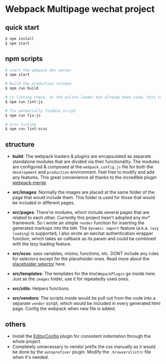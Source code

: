 # Webpack Multipage wechat project

## quick start
```sh
$ npm install
$ npm start
```

## npm scripts
```sh
# start the webpack dev server
$ npm start

# build the production release
$ npm run build

# js linting check, as the eslint-loader has already been used, this command is mostly used for the webpack config files
$ npm run lint:js

# fix potentially fixable script
$ npm run fix:js

# scss linting
$ npm run lint:scss
```


## structure

* **build**: The webpack loaders & plugins are encapsulated as separate standalone modules that are divided via their functionality. The modules are configured & composed at the `webpack.config.js` file for both the `development` and `production` environment. Feel free to modify and add any features. This great convenience all thanks to the incredible plugin [webpack-merge](https://www.npmjs.com/package/webpack-merge).

* **src/images**: Normally the images are placed at the same folder of the page that would include them. This folder is used for those that would be included in different pages.

* **src/pages**: There're modules, which include several pages that are related to each other. Currently this project hasn't adopted any mv* framework. So I wrote an simple `render` function for inserting the generated markups into the `DOM`. The `dynamic import` feature (a.k.a. `lazy loading`) is supported; I also wrote an wechat authentication wrapper function, which takes an callback as its param and could be combined with the lazy loading feature.

* **src/scss**: sass variables, mixins, functions, etc. DONT include any rules for selectors except for the placeholder ones. Read more about the [placeholder selector](http://thesassway.com/intermediate/understanding-placeholder-selectors) here.

* **src/templates**: The templates for the `HtmlWepackPlugin` go inside here. Just as the `images` folder, use it for repeatedly used ones.

* **src/utils**: Helpers functions.

* **src/vendors**: The scripts inside would be pull out from the code into a separate `vendor` script, which would be included in every generated html page. Config the webpack when new file is added.

## others
* Install the [EditorConfig](http://editorconfig.org/) plugin for consistent indentation through the whole project
* Completely unnecessary to vendor prefix the css manually as it would be done by the `autoprefixer` plugin. Modify the `.browserslistrc` file when it's needed.
